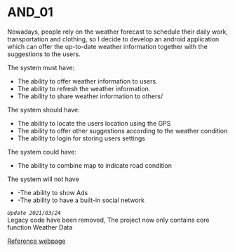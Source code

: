 # AND_01
Nowadays, people rely on the weather forecast to schedule their daily work, transportation and clothing, so I decide to develop an android application which can offer the up-to-date weather information together with the suggestions to the users.  

The system must have:  
+ The ability to offer weather information to users.
+ The ability to refresh the weather information.
+ The ability to share weather information to others/

The system should have:  

+ The ability to locate the users location using the GPS
+ The ability to offer other suggestions according to the weather condition
+ The ability to login for storing users settings  

The system could have:  

+ The ability to combine map to indicate road condition  

The system will not have  

+ -The ability to show Ads
+ -The ability to have a built-in social network  
   
_`Update 2021/03/24`_  
Legacy code have been removed, The project now only contains core function Weather Data  

[Reference webpage](https://www.androidhive.info/2012/01/android-json-parsing-tutorial/)
